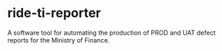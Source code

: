 # ride-ti-reporter
A software tool for automating the production of PROD and UAT defect reports for the Ministry of Finance.